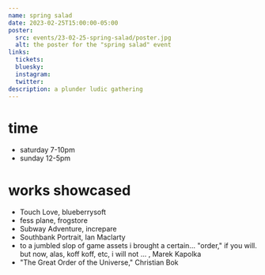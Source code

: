 ```yaml
---
name: spring salad
date: 2023-02-25T15:00:00-05:00
poster:
  src: events/23-02-25-spring-salad/poster.jpg
  alt: the poster for the "spring salad" event
links:
  tickets:
  bluesky:
  instagram:
  twitter:
description: a plunder ludic gathering
---
```


# time
- saturday 7-10pm
- sunday 12-5pm

# works showcased
- Touch Love, blueberrysoft
- fess plane, frogstore
- Subway Adventure, increpare
- Southbank Portrait, Ian Maclarty
- to a jumbled slop of game assets i brought a certain... "order," if you will. but now, alas, koff koff, etc, i will not ... , Marek Kapolka
- "The Great Order of the Universe," Christian Bok